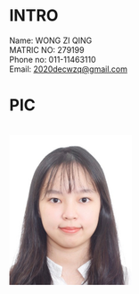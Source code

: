 # INTRO
Name: WONG ZI QING
<br>
MATRIC NO: 279199
<br>
Phone no: 011-11463110 <br>
Email: 2020decwzq@gmail.com<br>

# PIC
<br>
<img src="IMG_20220728_191701.jpg" width="220" length="350">

